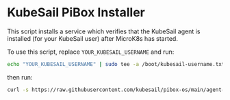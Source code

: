 # KubeSail PiBox Installer

This script installs a service which verifies that the KubeSail agent is installed (for your KubeSail user) after MicroK8s has started.

To use this script, replace `YOUR_KUBESAIL_USERNAME` and run:

```bash
echo "YOUR_KUBESAIL_USERNAME" | sudo tee -a /boot/kubesail-username.txt
```

then run:

```bash
curl -s https://raw.githubusercontent.com/kubesail/pibox-os/main/agent-installer.sh | sudo bash
````
